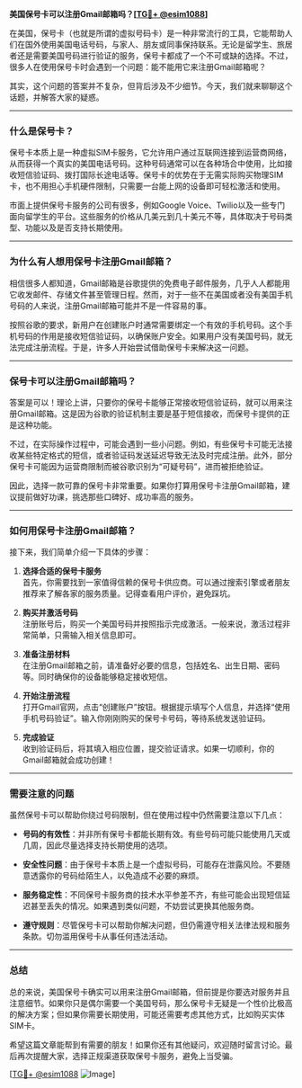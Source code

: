 **美国保号卡可以注册Gmail邮箱吗？[[TG💪+ @esim1088](https://t.me/s/esim1088)]**

在美国，保号卡（也就是所谓的虚拟号码卡）是一种非常流行的工具，它能帮助人们在国外使用美国电话号码，与家人、朋友或同事保持联系。无论是留学生、旅居者还是需要美国号码进行验证的服务，保号卡都成了一个不可或缺的选择。不过，很多人在使用保号卡时会遇到一个问题：能不能用它来注册Gmail邮箱呢？

其实，这个问题的答案并不复杂，但背后涉及不少细节。今天，我们就来聊聊这个话题，并解答大家的疑惑。

---

### **什么是保号卡？**

保号卡本质上是一种虚拟SIM卡服务，它允许用户通过互联网连接到运营商网络，从而获得一个真实的美国电话号码。这种号码通常可以在各种场合中使用，比如接收短信验证码、拨打国际长途电话等。保号卡的优势在于无需实际购买物理SIM卡，也不用担心手机硬件限制，只需要一台能上网的设备即可轻松激活和使用。

市面上提供保号卡服务的公司有很多，例如Google Voice、Twilio以及一些专门面向留学生的平台。这些服务的价格从几美元到几十美元不等，具体取决于号码类型、功能以及是否支持长期使用。

---

### **为什么有人想用保号卡注册Gmail邮箱？**

相信很多人都知道，Gmail邮箱是谷歌提供的免费电子邮件服务，几乎人人都能用它收发邮件、存储文件甚至管理日程。然而，对于一些不在美国或者没有美国手机号码的人来说，注册Gmail邮箱可能并不是一件容易的事。

按照谷歌的要求，新用户在创建账户时通常需要绑定一个有效的手机号码。这个手机号码的作用是接收短信验证码，以确保账户安全。如果用户没有美国号码，就无法完成注册流程。于是，许多人开始尝试借助保号卡来解决这一问题。

---

### **保号卡可以注册Gmail邮箱吗？**

答案是可以！理论上讲，只要你的保号卡能够正常接收短信验证码，就可以用来注册Gmail邮箱。这是因为谷歌的验证机制主要是基于短信接收，而保号卡提供的正是这种功能。

不过，在实际操作过程中，可能会遇到一些小问题。例如，有些保号卡可能无法接收某些特定格式的短信，或者验证码发送延迟导致无法及时完成注册。此外，部分保号卡可能因为运营商限制而被谷歌识别为“可疑号码”，进而被拒绝验证。

因此，选择一款可靠的保号卡非常重要。如果你打算用保号卡注册Gmail邮箱，建议提前做好功课，挑选那些口碑好、成功率高的服务。

---

### **如何用保号卡注册Gmail邮箱？**

接下来，我们简单介绍一下具体的步骤：

1. **选择合适的保号卡服务**  
   首先，你需要找到一家值得信赖的保号卡供应商。可以通过搜索引擎或者朋友推荐来了解各家的服务质量。记得查看用户评价，避免踩坑。

2. **购买并激活号码**  
   注册账号后，购买一个美国号码并按照指示完成激活。一般来说，激活过程非常简单，只需输入相关信息即可。

3. **准备注册材料**  
   在注册Gmail邮箱之前，请准备好必要的信息，包括姓名、出生日期、密码等。同时确保你的设备能够稳定接收短信。

4. **开始注册流程**  
   打开Gmail官网，点击“创建账户”按钮。根据提示填写个人信息，并选择“使用手机号码验证”。输入你刚刚购买的保号卡号码，等待系统发送验证码。

5. **完成验证**  
   收到验证码后，将其填入相应位置，提交验证请求。如果一切顺利，你的Gmail邮箱就会成功创建！

---

### **需要注意的问题**

虽然保号卡可以帮助你绕过号码限制，但在使用过程中仍然需要注意以下几点：

- **号码的有效性**：并非所有保号卡都能长期有效。有些号码可能只能使用几天或几周，因此尽量选择支持长期使用的选项。
  
- **安全性问题**：由于保号卡本质上是一个虚拟号码，可能存在泄露风险。不要随意透露你的号码给陌生人，以免造成不必要的麻烦。

- **服务稳定性**：不同保号卡服务商的技术水平参差不齐，有些可能会出现短信延迟甚至丢失的情况。如果遇到类似问题，不妨尝试更换其他服务商。

- **遵守规则**：尽管保号卡可以帮助你解决问题，但仍需遵守相关法律法规和服务条款。切勿滥用保号卡从事任何违法活动。

---

### **总结**

总的来说，美国保号卡确实可以用来注册Gmail邮箱，但前提是你要选对服务并且注意细节。如果你只是偶尔需要一个美国号码，那么保号卡无疑是一个性价比极高的解决方案；但如果你需要长期使用，可能还需要考虑其他方式，比如购买实体SIM卡。

希望这篇文章能帮到有需要的朋友！如果你还有其他疑问，欢迎随时留言讨论。最后再次提醒大家，选择正规渠道获取保号卡服务，避免上当受骗。

[[TG💪+ @esim1088](https://t.me/s/esim1088) ![Image](https://i.postimg.cc/4NQfJmqS/Snipaste-2025-05-13-00-14-12.png)]